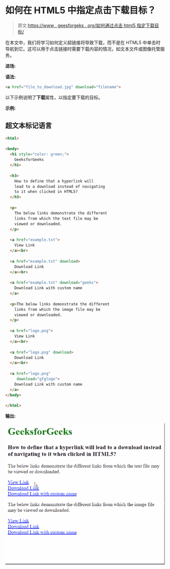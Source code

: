 # 如何在 HTML5 中指定点击下载目标？

> 原文:[https://www . geesforgeks . org/如何通过点击 html5 指定下载目标/](https://www.geeksforgeeks.org/how-to-specify-that-the-target-will-be-downloaded-by-on-click-in-html5/)

在本文中，我们将学习如何定义超链接将导致下载，而不是在 HTML5 中单击时导航到它。这可以用于点击链接时需要下载内容的情况，如文本文件或图像托管服务。

**进场:**

**语法:**

```html
<a href="file_to_download.jpg" download="filename">
```

以下示例说明了**下载**属性，以指定要下载的目标。

**示例:**

## 超文本标记语言

```html
<html>

<body>
  <h1 style="color: green;">
    GeeksforGeeks
  </h1>

  <h3>
    How to define that a hyperlink will
    lead to a download instead of navigating
    to it when clicked in HTML5?
  </h3>

  <p>
    The below links demonstrate the different
    links from which the text file may be 
    viewed or downloaded.
  </p>

  <a href="example.txt">
    View Link
  </a><br>

  <a href="example.txt" download>
    Download Link
  </a><br>

  <a href="example.txt" download="geeks">
    Download Link with custom name
  </a>

  <p>The below links demonstrate the different
    links from which the image file may be 
    viewed or downloaded.
  </p>

  <a href="logo.png">
    View Link
  </a><br>

  <a href="logo.png" download>
    Download Link
  </a><br>

  <a href="logo.png" 
     download="gfglogo">
    Download Link with custom name
  </a>
</body>

</html>
```

**输出:**

![](img/ea31d1d03e9fff5a5318795f78e1c6ad.png)